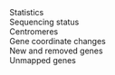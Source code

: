 <div class="left-menu-part left-menu-item"><a routerLink="/status/genome-overview">Statistics</a></div>
<div class="left-menu-part left-menu-item"><a routerLink="/status/sequencing-status">Sequencing status</a></div>
<div class="left-menu-part left-sub-menu-item"><a routerLink="/status/centromeres">Centromeres</a></div>
<div class="left-menu-part left-menu-item"><a routerLink="/status/gene-coordinate-changes">Gene coordinate changes</a></div>
<div class="left-menu-part left-menu-item"><a routerLink="/status/new-and-removed-genes">New and removed genes</a></div>
<div class="left-menu-part left-menu-item"><a routerLink="/status/unmapped_genes">Unmapped genes</a></div>
